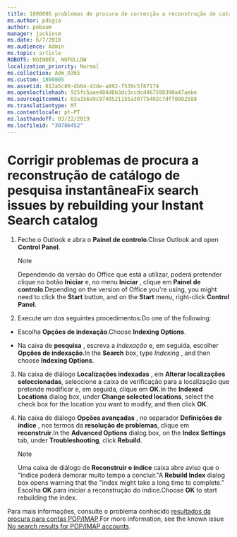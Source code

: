 ```yaml
---
title: 1800005 problemas de procura de correcção a reconstrução de catálogo de pesquisa instantânea
ms.author: pdigia
author: pebaum
manager: jackiesm
ms.date: 6/7/2018
ms.audience: Admin
ms.topic: article
ROBOTS: NOINDEX, NOFOLLOW
localization_priority: Normal
ms.collection: Adm_O365
ms.custom: 1800005
ms.assetid: 812a5c80-db64-43de-a892-f539c5f87174
ms.openlocfilehash: 925fc5aae484d0b3dc3ccdcd467598390a47aebe
ms.sourcegitcommit: 03a156a9c9740521155a30775492c7dff0982588
ms.translationtype: MT
ms.contentlocale: pt-PT
ms.lasthandoff: 03/22/2019
ms.locfileid: "30786452"
---
```

# <a name="fix-search-issues-by-rebuilding-your-instant-search-catalog"></a><span data-ttu-id="beffc-102">Corrigir problemas de procura a reconstrução de catálogo de pesquisa instantânea</span><span class="sxs-lookup"><span data-stu-id="beffc-102">Fix search issues by rebuilding your Instant Search catalog</span></span>

1. <span data-ttu-id="beffc-103">Feche o Outlook e abra o **Painel de controlo**.</span><span class="sxs-lookup"><span data-stu-id="beffc-103">Close Outlook and open **Control Panel**.</span></span>
    
    > [!NOTE]
    > <span data-ttu-id="beffc-104">Dependendo da versão do Office que está a utilizar, poderá pretender clique no botão **Iniciar** e, no menu **Iniciar** , clique em **Painel de controlo**.</span><span class="sxs-lookup"><span data-stu-id="beffc-104">Depending on the version of Office you're using, you might need to click the **Start** button, and on the **Start** menu, right-click **Control Panel**.</span></span> 
  
2. <span data-ttu-id="beffc-105">Execute um dos seguintes procedimentos:</span><span class="sxs-lookup"><span data-stu-id="beffc-105">Do one of the following:</span></span>
    
  - <span data-ttu-id="beffc-106">Escolha **Opções de indexação**.</span><span class="sxs-lookup"><span data-stu-id="beffc-106">Choose **Indexing Options**.</span></span>
    
  - <span data-ttu-id="beffc-107">Na caixa de **pesquisa** , escreva a *indexação* e, em seguida, escolher **Opções de indexação**.</span><span class="sxs-lookup"><span data-stu-id="beffc-107">In the **Search** box, type  *Indexing*  , and then choose **Indexing Options**.</span></span>
    
3. <span data-ttu-id="beffc-108">Na caixa de diálogo **Localizações indexadas** , em **Alterar localizações seleccionadas**, seleccione a caixa de verificação para a localização que pretende modificar e, em seguida, clique em **OK**.</span><span class="sxs-lookup"><span data-stu-id="beffc-108">In the **Indexed Locations** dialog box, under **Change selected locations**, select the check box for the location you want to modify, and then click **OK**.</span></span>
    
4. <span data-ttu-id="beffc-109">Na caixa de diálogo **Opções avançadas** , no separador **Definições de índice** , nos termos da **resolução de problemas**, clique em **reconstruir**.</span><span class="sxs-lookup"><span data-stu-id="beffc-109">In the **Advanced Options** dialog box, on the **Index Settings** tab, under **Troubleshooting**, click **Rebuild**.</span></span>
    
    > [!NOTE]
    > <span data-ttu-id="beffc-110">Uma caixa de diálogo de **Reconstruir o índice** caixa abre aviso que o "índice poderá demorar muito tempo a concluir."</span><span class="sxs-lookup"><span data-stu-id="beffc-110">A **Rebuild Index** dialog box opens warning that the "index might take a long time to complete."</span></span> <span data-ttu-id="beffc-111">Escolha **OK** para iniciar a reconstrução do índice.</span><span class="sxs-lookup"><span data-stu-id="beffc-111">Choose **OK** to start rebuilding the index.</span></span> 
  
<span data-ttu-id="beffc-112">Para mais informações, consulte o problema conhecido [resultados da procura para contas POP/IMAP](https://support.office.com/article/51c9d2c7-a3db-4358-afdf-50d3a9e57039.aspx).</span><span class="sxs-lookup"><span data-stu-id="beffc-112">For more information, see the known issue [No search results for POP/IMAP accounts](https://support.office.com/article/51c9d2c7-a3db-4358-afdf-50d3a9e57039.aspx).</span></span>
  


